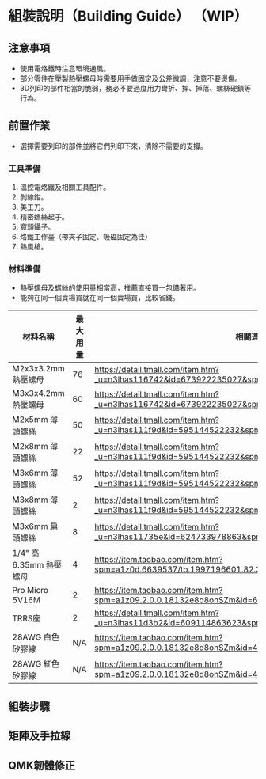 # 組裝說明（Building Guide） （WIP）

## 注意事項

- 使用電烙鐵時注意環境通風。
- 部分零件在壓製熱壓螺母時需要用手做固定及公差微調，注意不要燙傷。
- 3D列印的部件相當的脆弱，務必不要過度用力彎折、摔、掉落、螺絲硬鎖等行為。

## 前置作業

- 選擇需要列印的部件並將它們列印下來，清除不需要的支撐。

### 工具準備

1. 溫控電烙鐵及相關工具配件。
2. 剝線鉗。
3. 美工刀。
4. 精密螺絲起子。
5. 寬頭鑷子。
6. 烙鐵工作臺（帶夾子固定、吸磁固定為佳）
7. 熱風槍。

### 材料準備

- 熱壓螺母及螺絲的使用量相當高，推薦直接買一包備著用。
- 能夠在同一個賣場買就在同一個賣場買，比較省錢。

| 材料名稱 | 最大用量 | 相關連結 |
| -------- | ---- | ------ |
| M2x3x3.2mm 熱壓螺母 | 76 | https://detail.tmall.com/item.htm?_u=n3lhas116742&id=673922235027&spm=a1z09.2.0.0.18132e8d8onSZm |
| M3x3x4.2mm 熱壓螺母 | 60 | https://detail.tmall.com/item.htm?_u=n3lhas116742&id=673922235027&spm=a1z09.2.0.0.18132e8d8onSZm |
| M2x5mm 薄頭螺絲 | 50 | https://detail.tmall.com/item.htm?_u=n3lhas111f9d&id=595144522232&spm=a1z09.2.0.0.18132e8d8onSZm |
| M2x8mm 薄頭螺絲 | 22 | https://detail.tmall.com/item.htm?_u=n3lhas111f9d&id=595144522232&spm=a1z09.2.0.0.18132e8d8onSZm |
| M3x6mm 薄頭螺絲 | 52 | https://detail.tmall.com/item.htm?_u=n3lhas111f9d&id=595144522232&spm=a1z09.2.0.0.18132e8d8onSZm |
| M3x8mm 薄頭螺絲 | 2 | https://detail.tmall.com/item.htm?_u=n3lhas111f9d&id=595144522232&spm=a1z09.2.0.0.18132e8d8onSZm |
| M3x6mm 扁頭螺絲 | 8 | https://detail.tmall.com/item.htm?_u=n3lhas11735e&id=624733978863&spm=a1z09.2.0.0.18132e8d8onSZm |
| 1/4" 高6.35mm 熱壓螺母 | 4 | https://item.taobao.com/item.htm?spm=a1z0d.6639537/tb.1997196601.82.3d385886uNMAFA&id=662099841891 |
| Pro Micro 5V16M | 2 | https://item.taobao.com/item.htm?spm=a1z09.2.0.0.18132e8d8onSZm&id=682095206177&_u=n3lhas111158 |
| TRRS座 | 2 | https://detail.tmall.com/item.htm?_u=n3lhas11d3b2&id=609114863623&spm=a1z09.2.0.0.18132e8d8onSZm |
| 28AWG 白色矽膠線 | N/A | https://item.taobao.com/item.htm?spm=a1z09.2.0.0.18132e8d8onSZm&id=45709657945&_u=n3lhas114d82 |
| 28AWG 紅色矽膠線 | N/A | https://item.taobao.com/item.htm?spm=a1z09.2.0.0.18132e8d8onSZm&id=45709657945&_u=n3lhas114d82 |


## 組裝步驟



## 矩陣及手拉線



## QMK韌體修正
